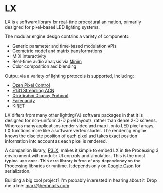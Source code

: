 LX
==

LX is a software library for real-time procedural animation, primarily designed for pixel-based LED lighting systems.

The modular engine design contains a variety of components:

* Generic parameter and time-based modulation APIs
* Geometric model and matrix transformations
* MIDI interactivity
* Real-time audio analysis via [Minim](https://github.com/ddf/Minim)
* Color composition and blending

Output via a variety of lighting protocols is supported, including:

* [Open Pixel Control](http://openpixelcontrol.org/)
* [E1.31 Streaming ACN](http://www.opendmx.net/index.php/E1.31)
* [Distributed Display Protocol](http://www.3waylabs.com/ddp/)
* [Fadecandy](https://github.com/scanlime/fadecandy)
* KiNET

LX differs from many other lighting/VJ software packages in that it is designed for non-uniform 3-D pixel layouts, rather than dense 2-D screens. Whereas many applications render video and map it onto LED pixel arrays, LX functions more like a software vertex shader. The rendering engine knows the discrete position of each pixel and takes exact position information into account as each pixel is rendered.   

A companion library, [P3LX](https://github.com/heronarts/P3LX), makes it simple to embed LX in the Processing 3 environment with modular UI controls and simulation. This is the most typical use case. This core library is free of any dependency on the Processing libraries or runtime. It depends only on [Google Gson](https://code.google.com/p/google-gson/) for serialization.
 
Building a big cool project? I'm probably interested in hearing about it! Drop me a line: mark@heronarts.com
